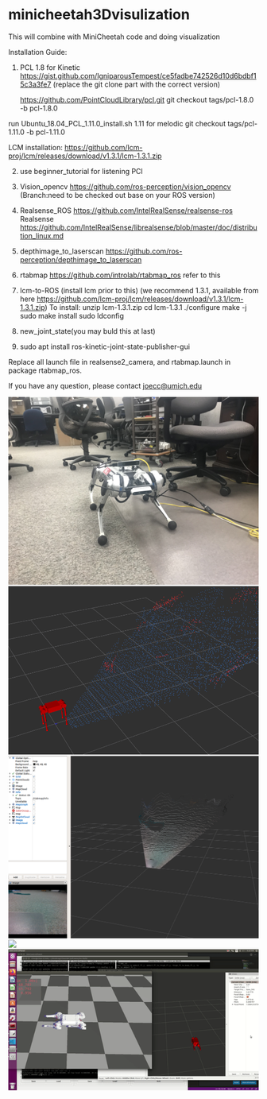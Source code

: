 # minicheetah3Dvisulization
This will combine with MiniCheetah code and doing visualization



Installation Guide:
1. PCL 1.8 for Kinetic   
https://gist.github.com/IgniparousTempest/ce5fadbe742526d10d6bdbf15c3a3fe7 (replace the git clone part with the correct version)

    https://github.com/PointCloudLibrary/pcl.git       git checkout tags/pcl-1.8.0 -b pcl-1.8.0

 run Ubuntu_18.04_PCL_1.11.0_install.sh 
   1.11 for melodic          git checkout tags/pcl-1.11.0 -b pcl-1.11.0
    
LCM installation:
  https://github.com/lcm-proj/lcm/releases/download/v1.3.1/lcm-1.3.1.zip
    
2. use beginner_tutorial for listening PCl
3. Vision_opencv  https://github.com/ros-perception/vision_opencv  (Branch:need to be checked out base on your ROS version)
4. Realsense_ROS https://github.com/IntelRealSense/realsense-ros
    Realsense https://github.com/IntelRealSense/librealsense/blob/master/doc/distribution_linux.md
5. depthimage_to_laserscan https://github.com/ros-perception/depthimage_to_laserscan
6. rtabmap https://github.com/introlab/rtabmap_ros refer to this
7. lcm-to-ROS (install lcm prior to this)
    (we recommend 1.3.1, available from here https://github.com/lcm-proj/lcm/releases/download/v1.3.1/lcm-1.3.1.zip)
    To install:
    unzip lcm-1.3.1.zip
    cd lcm-1.3.1
    ./configure
    make -j
    sudo make install
    sudo ldconfig

8. new_joint_state(you may buld this at last)
9. sudo apt install ros-kinetic-joint-state-publisher-gui

Replace all launch file in realsense2_camera, and rtabmap.launch in package rtabmap_ros.

If you have any question, please contact joecc@umich.edu


![](Resource/cheetah.jpg)
![](Resource/3D1.PNG)
![](Resource/raw_pointcloud.PNG)
![](Resource/3DVisu.gif)
![](Resource/joint.gif)


